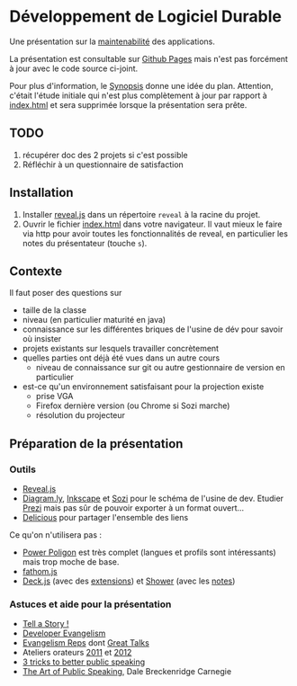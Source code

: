 # Développement de Logiciel Durable

Une présentation sur la [maintenabilité](http://en.wikipedia.org/wiki/Maintainability) des applications. 

La présentation est consultable sur [Github Pages](http://lcottereau.github.com/maintainability-slides/) mais n'est pas forcément à jour avec le code source ci-joint.

Pour plus d'information, le [Synopsis](https://github.com/lcottereau/maintainability-slides/wiki/Synopsis) 
donne une idée du plan. Attention, c'était l'étude initiale qui n'est plus complètement à jour par rapport à 
[index.html](index.html) et sera supprimée lorsque la présentation sera prête.

## TODO

1. récupérer doc des 2 projets si c'est possible
1. Réfléchir à un questionnaire de satisfaction

## Installation

1. Installer [reveal.js](https://github.com/hakimel/reveal.js) dans un répertoire `reveal` à la racine du projet. 
1. Ouvrir le fichier [index.html](index.html) dans votre navigateur. Il vaut mieux le faire via http pour avoir toutes les fonctionnalités de reveal, en particulier les notes du présentateur (touche `s`).


## Contexte

Il faut poser des questions sur
* taille de la classe
* niveau (en particulier maturité en java)
* connaissance sur les différentes briques de l'usine de dév pour savoir où insister
* projets existants sur lesquels travailler concrètement
* quelles parties ont déjà été vues dans un autre cours
    * niveau de connaissance sur git ou autre gestionnaire de version en particulier
* est-ce qu'un environnement satisfaisant pour la projection existe 
    * prise VGA
    * Firefox dernière version (ou Chrome si Sozi marche)
    * résolution du projecteur

## Préparation de la présentation
### Outils

* [Reveal.js](https://github.com/hakimel/reveal.js) 
* [Diagram.ly](http://www.diagram.ly/), [Inkscape](http://inkscape.org/?lang=fr) et [Sozi](http://sozi.baierouge.fr/wiki/fr:bienvenue) pour le schéma de l'usine de dev. Etudier [Prezi](http://prezi.com/) mais pas sûr de pouvoir exporter à un format ouvert...
* [Delicious](http://www.delicious.com) pour partager l'ensemble des liens

Ce qu'on n'utilisera pas :
* [Power Poligon](https://hacks.mozilla.org/2013/01/power-polygon-html5-slides-with-theming-and-much-more/) est très complet (langues et profils sont intéressants) mais trop moche de base.
* [fathom.js](http://markdalgleish.com/projects/fathom/)
* [Deck.js](http://imakewebthings.com/deck.js/) (avec des [extensions](http://home.heeere.com/tech-deckjs-ext.html)) et [Shower](https://github.com/pepelsbey/shower) (avec les [notes](http://christianheilmann.com/2012/08/15/browsers-have-a-presenter-mode-console-info/))

### Astuces et aide pour la présentation
* [Tell a Story !](http://fr.slideshare.net/andywhitlock/how-to-do-presentations-that-dont-induce-suicide)
* [Developer Evangelism](http://developer-evangelism.com/slides.php)
* [Evangelism Reps](https://wiki.mozilla.org/ReMo/SIGs/Evangelism_Reps/Evangelism_Reps_Toolkit) dont [Great Talks](https://wiki.mozilla.org/Evangelism_Reps_Training_Program/GreatTalks)
* Ateliers orateurs [2011](http://www.paris-web.fr/actualites/2011/05/compte-rendu-atelier-orateurs.php) et [2012](http://www.paris-web.fr/actualites/2012/05/compte-rendu-de-latelier-orateurs-2012.php)
* [3 tricks to better public speaking](http://neiljoglekar.com/what-i-learned-from-our-guest-lecture-at-cmu)
* [The Art of Public Speaking](http://fr.feedbooks.com/book/3695/the-art-of-public-speaking), Dale Breckenridge Carnegie

### 
